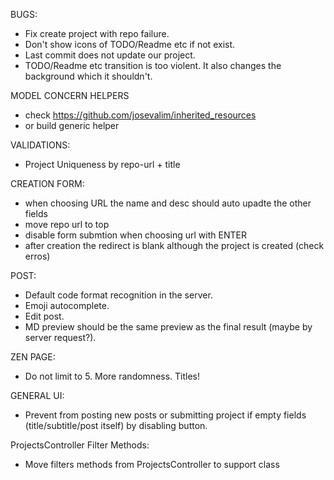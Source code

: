 BUGS:
 * Fix create project with repo failure.
 * Don't show icons of TODO/Readme etc if not exist.
 * Last commit does not update our project.
 * TODO/Readme etc transition is too violent. It also changes the background which it shouldn't.

MODEL CONCERN HELPERS
 * check https://github.com/josevalim/inherited_resources
 * or build generic helper

VALIDATIONS:
 * Project Uniqueness by repo-url + title

CREATION FORM:
 * when choosing URL the name and desc should auto upadte the other fields
 * move repo url to top
 * disable form submtion when choosing url with ENTER
 * after creation the redirect is blank although the project is created (check erros)

POST:
   * Default code format recognition in the server.
   * Emoji autocomplete.
   * Edit post.
   * MD preview should be the same preview as the final result (maybe by server request?).

ZEN PAGE:
   * Do not limit to 5. More randomness. Titles!

GENERAL UI:
   * Prevent from posting new posts or submitting project if empty fields (title/subtitle/post itself) by disabling button.

ProjectsController Filter Methods:
  * Move filters methods from ProjectsController to support class
